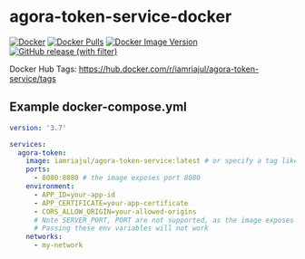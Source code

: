 # agora-token-service-docker

[![Docker](https://img.shields.io/badge/docker-%230db7ed.svg?style=for-the-badge&logo=docker&logoColor=white)](https://hub.docker.com/r/iamriajul/agora-token-service) [![Docker Pulls](https://img.shields.io/docker/pulls/iamriajul/agora-token-service.svg?style=for-the-badge&logo=docker&logoColor=white)](https://hub.docker.com/r/iamriajul/agora-token-service)  [![Docker Image Version](https://img.shields.io/docker/v/iamriajul/agora-token-service.svg?style=for-the-badge&logo=docker&logoColor=white&label=Docker%20Image%20Version)](https://hub.docker.com/r/iamriajul/agora-token-service) [![GitHub release (with filter)](https://img.shields.io/github/v/release/AgoraIO-Community/agora-token-service?style=for-the-badge&logo=github&label=Agora%20Token%20Service)](https://github.com/AgoraIO-Community/agora-token-service)

Docker Hub Tags: https://hub.docker.com/r/iamriajul/agora-token-service/tags

## Example docker-compose.yml

```yaml
version: '3.7'

services:
  agora-token:
    image: iamriajul/agora-token-service:latest # or specify a tag like iamriajul/agora-token-service:1.4.3
    ports:
      - 8080:8080 # the image exposes port 8080
    environment:
      - APP_ID=your-app-id
      - APP_CERTIFICATE=your-app-certificate
      - CORS_ALLOW_ORIGIN=your-allowed-origins
      # Note SERVER_PORT, PORT are not supported, as the image exposes port 8080
      # Passing these env variables will not work
    networks:
      - my-network
```

